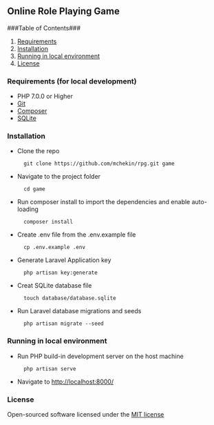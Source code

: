 ## Online Role Playing Game

###Table of Contents###

1. [Requirements](#requirments)
2. [Installation](#installation)
3. [Running in local environment](#runningindevelopmentenvironment)
4. [License](#license)

<a name="requirements"></a>
### Requirements (for local development)

- PHP 7.0.0 or Higher
- [Git](https://git-scm.com/)
- [Composer](https://getcomposer.org/)
- [SQLite](https://www.sqlite.org/)

<a name="installation"></a>
### Installation
- Clone the repo

        git clone https://github.com/mchekin/rpg.git game

- Navigate to the project folder

        cd game

- Run composer install to import the dependencies and enable auto-loading

        composer install

- Create .env file from the .env.example file

        cp .env.example .env

- Generate Laravel Application key

        php artisan key:generate

- Creat SQLite database file

        touch database/database.sqlite

- Run Laravel database migrations and seeds

        php artisan migrate --seed

<a name="runningindevelopmentenvironment"></a>
### Running in local environment

- Run PHP build-in development server on the host machine

        php artisan serve  

- Navigate to [http://localhost:8000/](http://localhost:8000/)

<a name="license"></a>
### License
Open-sourced software licensed under the [MIT license](http://opensource.org/licenses/MIT)